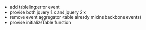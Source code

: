 - add tableling:error event
- provide both jquery 1.x and jquery 2.x
- remove event aggregator (table already mixins backbone events)
- provide initializeTable function
